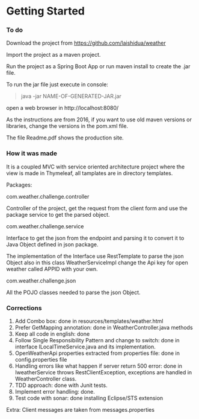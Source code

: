 # Getting Started

### To do

Download the project from https://github.com/laishidua/weather

Import the project as a maven project. 

Run the project as a Spring Boot App or run maven install to create the .jar file.

To run the jar file just execute in console:

>java -jar NAME-OF-GENERATED-JAR.jar

open a web browser in http://localhost:8080/

As the instructions are from 2016, if you want to use old maven versions or libraries,
 change the versions in the pom.xml file.
 
The file Readme.pdf shows the production site.

### How it was made

It is a coupled MVC with service oriented architecture project where the view is made in Thymeleaf, all tamplates are in directory templates.

Packages:

com.weather.challenge.controller

Controller of the project, get the request from the client form and use the package service to get the parsed object.

com.weather.challenge.service

Interface to get the json from the endpoint and parsing it to convert it to Java Object defined in json package.

The implementation of the Interface use RestTemplate to parse the json Object also
in this class WeatherServiceImpl change the Api key for open weather called APPID with your own.

com.weather.challenge.json

All the POJO classes needed to parse the json Object.

### Corrections

1. Add Combo box: done in resources/templates/weather.html
2. Prefer GetMapping annotation: done in WeatherController.java methods
3. Keep all code in english: done
4. Follow Single Responsibility Pattern and change to switch: done in interface ILocalTimeService.java and its implementation.
5. OpenWeatherApi properties extracted from properties file: done in config.properties file
6. Handling errors like what happen if server return 500 error: done in IweatherService throws RestClientException, exceptions are handled in WeatherController class.
7. TDD approach: done with Junit tests.
8. Implement error handling: done.
9. Test code with sonar: done installing Eclipse/STS extension

Extra: Client messages are taken from messages.properties

